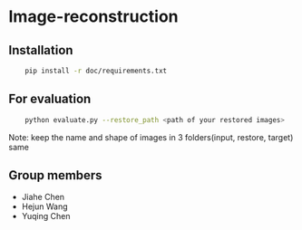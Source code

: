 # Image-reconstruction

## Installation
```bash
    pip install -r doc/requirements.txt
```

## For evaluation
```bash
    python evaluate.py --restore_path <path of your restored images>
```
Note: keep the name and shape of images in 3 folders(input, restore, target) same

## Group members
- Jiahe Chen
- Hejun Wang
- Yuqing Chen
